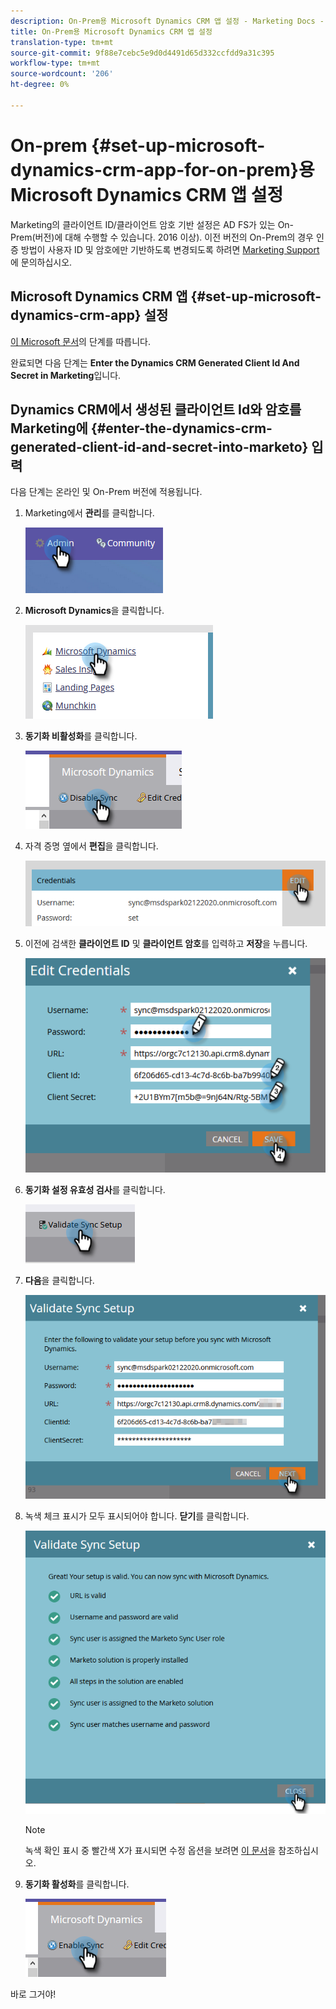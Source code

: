 ```yaml
---
description: On-Prem용 Microsoft Dynamics CRM 앱 설정 - Marketing Docs - 제품 설명서
title: On-Prem용 Microsoft Dynamics CRM 앱 설정
translation-type: tm+mt
source-git-commit: 9f88e7cebc5e9d0d4491d65d332ccfdd9a31c395
workflow-type: tm+mt
source-wordcount: '206'
ht-degree: 0%

---
```



# On-prem {#set-up-microsoft-dynamics-crm-app-for-on-prem}용 Microsoft Dynamics CRM 앱 설정

Marketing의 클라이언트 ID/클라이언트 암호 기반 설정은 AD FS가 있는 On-Prem(버전)에 대해 수행할 수 있습니다. 2016 이상). 이전 버전의 On-Prem의 경우 인증 방법이 사용자 ID 및 암호에만 기반하도록 변경되도록 하려면 [Marketing Support](https://nation.marketo.com/t5/Support/ct-p/Support)에 문의하십시오.

## Microsoft Dynamics CRM 앱 {#set-up-microsoft-dynamics-crm-app} 설정

[이 Microsoft 문서](https://docs.microsoft.com/en-us/windows-server/identity/ad-fs/development/enabling-oauth-confidential-clients-with-ad-fs#create-an-application-group-in-ad-fs-2016-or-later)의 단계를 따릅니다.

완료되면 다음 단계는 **Enter the Dynamics CRM Generated Client Id And Secret in Marketing**&#x200B;입니다.

## Dynamics CRM에서 생성된 클라이언트 Id와 암호를 Marketing에 {#enter-the-dynamics-crm-generated-client-id-and-secret-into-marketo} 입력

다음 단계는 온라인 및 On-Prem 버전에 적용됩니다.

1. Marketing에서 **관리**&#x200B;를 클릭합니다.

   ![](assets/set-up-microsoft-dynamics-crm-app-for-on-prem-1.png)

1. **Microsoft Dynamics**&#x200B;을 클릭합니다.

   ![](assets/set-up-microsoft-dynamics-crm-app-for-on-prem-2.png)

1. **동기화 비활성화**&#x200B;를 클릭합니다.

   ![](assets/set-up-microsoft-dynamics-crm-app-for-on-prem-3.png)

1. 자격 증명 옆에서 **편집**&#x200B;을 클릭합니다.

   ![](assets/set-up-microsoft-dynamics-crm-app-for-on-prem-4.png)

1. 이전에 검색한 **클라이언트 ID** 및 **클라이언트 암호**&#x200B;를 입력하고 **저장**&#x200B;을 누릅니다.

   ![](assets/set-up-microsoft-dynamics-crm-app-for-on-prem-5.png)

1. **동기화 설정 유효성 검사**&#x200B;를 클릭합니다.

   ![](assets/set-up-microsoft-dynamics-crm-app-for-on-prem-6.png)

1. **다음**&#x200B;을 클릭합니다.

   ![](assets/set-up-microsoft-dynamics-crm-app-for-on-prem-7.png)

1. 녹색 체크 표시가 모두 표시되어야 합니다. **닫기**&#x200B;를 클릭합니다.

   ![](assets/set-up-microsoft-dynamics-crm-app-for-on-prem-8.png)

   >[!NOTE]
   >
   >녹색 확인 표시 중 빨간색 X가 표시되면 수정 옵션을 보려면 [이 문서](/help/marketo/product-docs/crm-sync/microsoft-dynamics-sync/sync-setup/validate-microsoft-dynamics-sync/fix-dynamics-validation-sync-issues.md)을 참조하십시오.

1. **동기화 활성화**&#x200B;를 클릭합니다.

   ![](assets/set-up-microsoft-dynamics-crm-app-for-on-prem-9.png)

바로 그거야!

